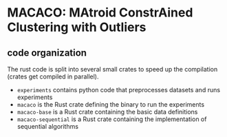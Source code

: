 # MACACO: MAtroid ConstrAined Clustering with Outliers

## code organization

The rust code is split into several small crates to speed up the compilation (crates get compiled in parallel).

- `experiments` contains python code that preprocesses datasets and runs experiments
- `macaco` is the Rust crate defining the binary to run the experiments
- `macaco-base` is a Rust crate containing the basic data definitions
- `macaco-sequential` is a Rust crate containing the implementation of sequential algorithms

